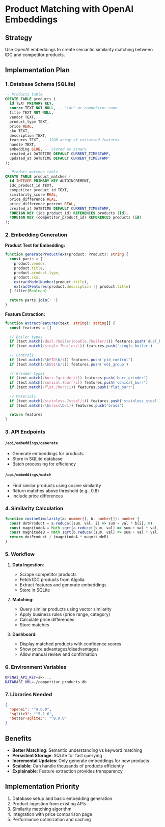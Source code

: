 # Product Matching with OpenAI Embeddings

## Strategy

Use OpenAI embeddings to create semantic similarity matching between IDC and competitor products.

## Implementation Plan

### 1. Database Schema (SQLite)

```sql
-- Products table
CREATE TABLE products (
  id TEXT PRIMARY KEY,
  source TEXT NOT NULL, -- 'idc' or competitor name
  title TEXT NOT NULL,
  vendor TEXT,
  product_type TEXT,
  price REAL,
  sku TEXT,
  description TEXT,
  features TEXT, -- JSON array of extracted features
  handle TEXT,
  embedding BLOB, -- Stored as binary
  created_at DATETIME DEFAULT CURRENT_TIMESTAMP,
  updated_at DATETIME DEFAULT CURRENT_TIMESTAMP
);

-- Product matches table  
CREATE TABLE product_matches (
  id INTEGER PRIMARY KEY AUTOINCREMENT,
  idc_product_id TEXT,
  competitor_product_id TEXT,
  similarity_score REAL,
  price_difference REAL,
  price_difference_percent REAL,
  created_at DATETIME DEFAULT CURRENT_TIMESTAMP,
  FOREIGN KEY (idc_product_id) REFERENCES products (id),
  FOREIGN KEY (competitor_product_id) REFERENCES products (id)
);
```

### 2. Embedding Generation

**Product Text for Embedding:**
```typescript
function generateProductText(product: Product): string {
  const parts = [
    product.vendor,
    product.title,
    product.product_type,
    product.sku,
    extractModelNumber(product.title),
    extractFeatures(product.description || product.title)
  ].filter(Boolean)
  
  return parts.join(' ')
}
```

**Feature Extraction:**
```typescript
function extractFeatures(text: string): string[] {
  const features = []
  
  // Boiler types
  if (text.match(/dual.?boiler|double.?boiler/i)) features.push('dual_boiler')
  if (text.match(/single.?boiler/i)) features.push('single_boiler')
  
  // Controls
  if (text.match(/\bPID\b/i)) features.push('pid_control')
  if (text.match(/\bE61\b/i)) features.push('e61_group')
  
  // Grinder types
  if (text.match(/burr.?grinder/i)) features.push('burr_grinder')
  if (text.match(/conical.?burr/i)) features.push('conical_burr')
  if (text.match(/flat.?burr/i)) features.push('flat_burr')
  
  // Materials
  if (text.match(/stainless.?steel/i)) features.push('stainless_steel')
  if (text.match(/\bbrass\b/i)) features.push('brass')
  
  return features
}
```

### 3. API Endpoints

#### `/api/embeddings/generate`
- Generate embeddings for products
- Store in SQLite database
- Batch processing for efficiency

#### `/api/embeddings/match`
- Find similar products using cosine similarity
- Return matches above threshold (e.g., 0.8)
- Include price differences

### 4. Similarity Calculation

```typescript
function cosineSimilarity(a: number[], b: number[]): number {
  const dotProduct = a.reduce((sum, val, i) => sum + val * b[i], 0)
  const magnitudeA = Math.sqrt(a.reduce((sum, val) => sum + val * val, 0))
  const magnitudeB = Math.sqrt(b.reduce((sum, val) => sum + val * val, 0))
  return dotProduct / (magnitudeA * magnitudeB)
}
```

### 5. Workflow

1. **Data Ingestion**:
   - Scrape competitor products
   - Fetch IDC products from Algolia
   - Extract features and generate embeddings
   - Store in SQLite

2. **Matching**:
   - Query similar products using vector similarity
   - Apply business rules (price range, category)
   - Calculate price differences
   - Store matches

3. **Dashboard**:
   - Display matched products with confidence scores
   - Show price advantages/disadvantages
   - Allow manual review and confirmation

### 6. Environment Variables

```bash
OPENAI_API_KEY=sk-...
DATABASE_URL=./competitor_products.db
```

### 7. Libraries Needed

```json
{
  "openai": "^4.0.0",
  "sqlite3": "^5.1.6",
  "better-sqlite3": "^9.0.0"
}
```

## Benefits

- **Better Matching**: Semantic understanding vs keyword matching
- **Persistent Storage**: SQLite for fast querying
- **Incremental Updates**: Only generate embeddings for new products
- **Scalable**: Can handle thousands of products efficiently
- **Explainable**: Feature extraction provides transparency

## Implementation Priority

1. Database setup and basic embedding generation
2. Product ingestion from existing APIs
3. Similarity matching algorithm
4. Integration with price comparison page
5. Performance optimization and caching
